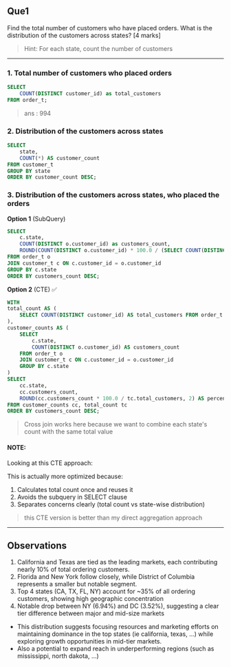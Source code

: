 Que1
---
Find the total number of customers who have placed orders. What is the distribution of the customers across states? [4 marks]
> Hint: For each state, count the number of customers

---

### 1. Total number of customers who placed orders

```sql
SELECT
    COUNT(DISTINCT customer_id) as total_customers
FROM order_t;
```
> ans : 994


### 2. Distribution of the customers across states

```sql
SELECT
    state,
    COUNT(*) AS customer_count
FROM customer_t
GROUP BY state
ORDER BY customer_count DESC;
```

### 3. Distribution of the customers across states, who placed the orders

**Option 1** (SubQuery)

```sql
SELECT
    c.state,
    COUNT(DISTINCT o.customer_id) as customers_count,
    ROUND(COUNT(DISTINCT o.customer_id) * 100.0 / (SELECT COUNT(DISTINCT customer_id) FROM order_t), 2) as percentage
FROM order_t o
JOIN customer_t c ON c.customer_id = o.customer_id
GROUP BY c.state
ORDER BY customers_count DESC;
```

**Option 2** (CTE) ✅

```sql
WITH
total_count AS (
    SELECT COUNT(DISTINCT customer_id) AS total_customers FROM order_t
),
customer_counts AS (
    SELECT
        c.state,
        COUNT(DISTINCT o.customer_id) AS customers_count
    FROM order_t o
    JOIN customer_t c ON c.customer_id = o.customer_id
    GROUP BY c.state
)
SELECT
    cc.state,
    cc.customers_count,
    ROUND(cc.customers_count * 100.0 / tc.total_customers, 2) AS percentage
FROM customer_counts cc, total_count tc
ORDER BY customers_count DESC;
```

> Cross join works here because we want to combine each state's count with the same total value

#### NOTE:

Looking at this CTE approach:

This is actually more optimized because:
1. Calculates total count once and reuses it
2. Avoids the subquery in SELECT clause
3. Separates concerns clearly (total count vs state-wise distribution)

> this CTE version is better than my direct aggregation approach

---

## Observations

1. California and Texas are tied as the leading markets, each contributing nearly 10% of total ordering customers.
2. Florida and New York follow closely, while District of Columbia represents a smaller but notable segment.
3. Top 4 states (CA, TX, FL, NY) account for ~35% of all ordering customers, showing high geographic concentration
4. Notable drop between NY (6.94%) and DC (3.52%), suggesting a clear tier difference between major and mid-size markets

- This distribution suggests focusing resources and marketing efforts on maintaining dominance in the top states (ie california, texas, ...) while exploring growth opportunities in mid-tier markets.
- Also a potential to expand reach in underperforming regions (such as mississippi, north dakota, ...)